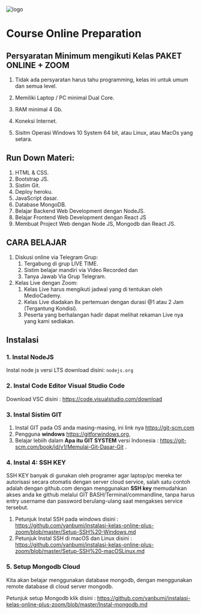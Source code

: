 ![logo](img/logo.png)

# Course Online Preparation 



## Persyaratan Minimum mengikuti Kelas PAKET ONLINE + ZOOM

1. Tidak ada persyaratan harus tahu programming, kelas ini untuk umum dan semua level.

2. Memiliki Laptop / PC minimal Dual Core.

3. RAM minimal 4 Gb.

4. Koneksi Internet.

5. Sisitm Operasi Windows 10 System 64 bit, atau Linux, atau MacOs yang setara.

   

## Run Down Materi:

1. HTML & CSS. 
2. Bootstrap JS.
3. Sistim Git.
4. Deploy heroku.
5. JavaScript dasar.
6. Database MongoDB.
7. Belajar Backend Web Development dengan NodeJS.
8. Belajar Frontend Web Development dengan React JS
9. Membuat Project Web dengan Node JS, Mongodb dan React JS.



## CARA BELAJAR

1. Diskusi online via Telegram Grup:
   1. Tergabung di grup LIVE TIME. 
   2. Sistim belajar mandiri via Video Recorded dan
   3. Tanya Jawab Via Grup Telegram.
2. Kelas Live dengan Zoom:
   1. Kelas Live harus mengikuti jadwal yang di tentukan oleh MedioCademy.
   2. Kelas Live diadakan 8x pertemuan dengan durasi @1 atau 2 Jam (Tergantung Kondisi).
   3. Peserta yang berhalangan hadir dapat melihat rekaman Live nya yang kami sediakan.



## Instalasi

### 1. Instal  NodeJS

Instal node js versi LTS download disini:  ```nodejs.org```

### 2. Instal Code Editor Visual Studio Code

Download VSC disini : https://code.visualstudio.com/download

### 3. Instal Sistim GIT

1. Instal GIT pada OS anda masing-masing, ini link nya https://git-scm.com 
2. Pengguna **windows**  https://gitforwindows.org, 
3. Belajar lebiih dalam **Apa itu GIT SYSTEM** versi Indonesia : https://git-scm.com/book/id/v1/Memulai-Git-Dasar-Git .

### 4. Instal 4: SSH KEY

SSH KEY banyak di gunakan oleh programer agar laptop/pc mereka ter autorisasi secara otomatis dengan server cloud service, salah satu contoh adalah dengan  github.com dengan menggunakan **SSH key** memudahkan akses anda ke github melalui GIT BASH/Terminal/commandline, tanpa harus entry username dan password berulang-ulang saat mengakses service tersebut. 

1. Petunjuk Instal SSH pada windows disini : https://github.com/vanbumi/instalasi-kelas-online-plus-zoom/blob/master/Setup-SSH%20-Windows.md
2. Petunjuk Instal SSH di macOS dan Linux disini : https://github.com/vanbumi/instalasi-kelas-online-plus-zoom/blob/master/Setup-SSH%20-macOSLinux.md

###  5. Setup Mongodb Cloud

Kita akan belajar menggunakan database mongodb, dengan menggunakan remote database di cloud server mongodb.

Petunjuk setup Mongodb klik disini : https://github.com/vanbumi/instalasi-kelas-online-plus-zoom/blob/master/Instal-mongodb.md 



